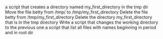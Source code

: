a script that creates a directory named my_first_directory in the tmp dir
Move the file betty from /tmp/ to /tmp/my_first_directory
Delete the file betty from /tmp/my_first_directory
Delete the directory my_first_directory that is in the tmp directory
Write a script that changes the working directory to the previous one
a script that list all files with names beginning in period and in root dir
